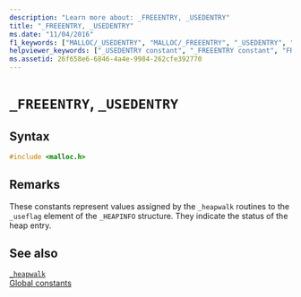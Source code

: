 ```yaml
---
description: "Learn more about: _FREEENTRY, _USEDENTRY"
title: "_FREEENTRY, _USEDENTRY"
ms.date: "11/04/2016"
f1_keywords: ["MALLOC/_USEDENTRY", "MALLOC/_FREEENTRY", "_USEDENTRY", "_FREEENTRY", "USEDENTRY", "FREEENTRY"]
helpviewer_keywords: ["_USEDENTRY constant", "_FREEENTRY constant", "FREEENTRY constant", "USEDENTRY constant"]
ms.assetid: 26f658e6-6846-4a4e-9984-262cfe392770
---
```

# `_FREEENTRY`, `_USEDENTRY`

## Syntax

```C
#include <malloc.h>
```

## Remarks

These constants represent values assigned by the `_heapwalk` routines to the `_useflag` element of the `_HEAPINFO` structure. They indicate the status of the heap entry.

## See also

[`_heapwalk`](./reference/heapwalk.md)\
[Global constants](./global-constants.md)
